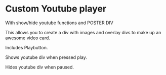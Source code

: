 # Custom Youtube player

With show/hide youtube functions and POSTER DIV

This allows you to create a div with images and overlay divs to make up an awesome video card.

Includes Playbutton.

Shows youtube div when pressed play.

Hides youtube div when paused.

